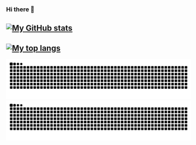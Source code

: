 ### Hi there 👋

## [![My GitHub stats](https://github-readme-stats.vercel.app/api?username=galleon&show_icons=true&theme=dark&hide=stars&hide_title=true&count_private=true)](https://github.com/galleon)

## [![My top langs](https://github-readme-stats.vercel.app/api/top-langs/?username=galleon&layout=compact&theme=dark&hide_title=true)](https://github.com/galleon)

![github contribution grid snake animation](https://raw.githubusercontent.com/galleon/galleon/output/github-contribution-grid-snake-dark.svg#gh-dark-mode-only)
![github contribution grid snake animation](https://raw.githubusercontent.com/galleon/galleon/output/github-contribution-grid-snake.svg#gh-light-mode-only)

<!--
**galleon/galleon** is a ✨ _special_ ✨ repository because its `README.md` (this file) appears on your GitHub profile.

Here are some ideas to get you started:

- 🔭 I’m currently working on ...
- 🌱 I’m currently learning ...
- 👯 I’m looking to collaborate on ...
- 🤔 I’m looking for help with ...
- 💬 Ask me about ...
- 📫 How to reach me: ...
- 😄 Pronouns: ...
- ⚡ Fun fact: ...
-->
